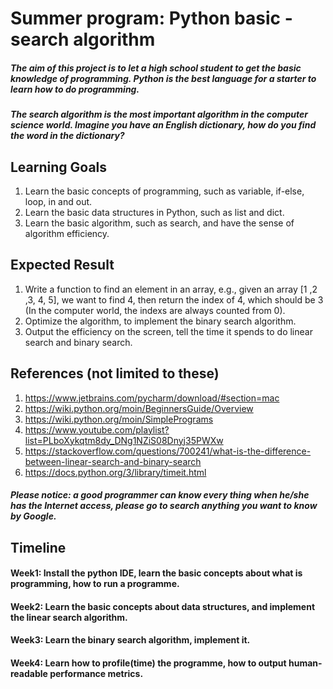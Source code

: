 # Summer program: Python basic - search algorithm
##### The aim of this project is to let a high school student to get the basic knowledge of programming. Python is the best language for a starter to learn how to do programming.
##### The search algorithm is the most important algorithm in the computer science world. Imagine you have an English dictionary, how do you find the word in the dictionary?

## Learning Goals
1. Learn the basic concepts of programming, such as variable, if-else, loop, in and out.
2. Learn the basic data structures in Python, such as list and dict.
3. Learn the basic algorithm, such as search, and have the sense of algorithm efficiency.

## Expected Result
1. Write a function to find an element in an array, e.g., given an array [1 ,2 ,3, 4, 5], we want to find 4, then return the index of 4, which should be 3 (In the computer world, the indexs are always counted from 0).
2. Optimize the algorithm, to implement the binary search algorithm.
3. Output the efficiency on the screen, tell the time it spends to do linear search and binary search.

## References (not limited to these)
1. https://www.jetbrains.com/pycharm/download/#section=mac
2. https://wiki.python.org/moin/BeginnersGuide/Overview
3. https://wiki.python.org/moin/SimplePrograms
4. https://www.youtube.com/playlist?list=PLboXykqtm8dy_DNg1NZiS08Dnyj35PWXw
5. https://stackoverflow.com/questions/700241/what-is-the-difference-between-linear-search-and-binary-search
6. https://docs.python.org/3/library/timeit.html
##### Please notice: a good programmer can know every thing when he/she has the Internet access, please go to search anything you want to know by Google.

## Timeline

#### Week1: Install the python IDE, learn the basic concepts about what is programming, how to run a programme.
#### Week2: Learn the basic concepts about data structures, and implement the linear search algorithm.
#### Week3: Learn the binary search algorithm, implement it.
#### Week4: Learn how to profile(time) the programme, how to output human-readable performance metrics.
